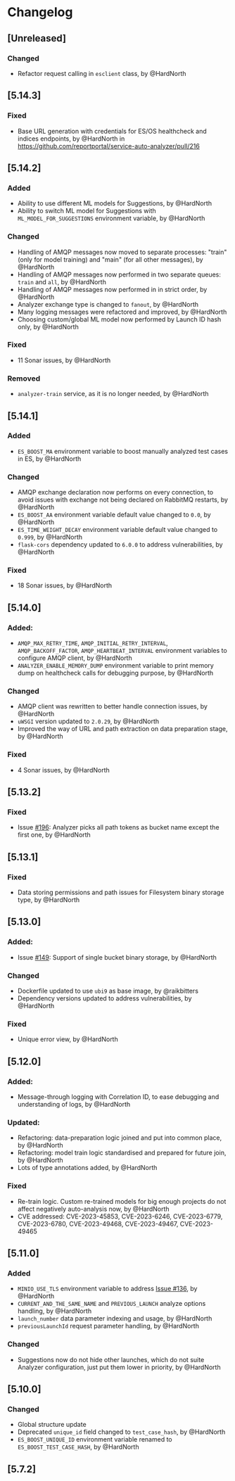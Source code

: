 # Changelog
## [Unreleased]
### Changed
- Refactor request calling in `esclient` class, by @HardNorth

## [5.14.3]
### Fixed
* Base URL generation with credentials for ES/OS healthcheck and indices endpoints, by @HardNorth in https://github.com/reportportal/service-auto-analyzer/pull/216

## [5.14.2]
### Added
- Ability to use different ML models for Suggestions, by @HardNorth
- Ability to switch ML model for Suggestions with `ML_MODEL_FOR_SUGGESTIONS` environment variable, by @HardNorth
### Changed
- Handling of AMQP messages now moved to separate processes: "train" (only for model training) and "main" (for all other messages), by @HardNorth
- Handling of AMQP messages now performed in two separate queues: `train` and `all`, by @HardNorth
- Handling of AMQP messages now performed in in strict order, by @HardNorth
- Analyzer exchange type is changed to `fanout`, by @HardNorth
- Many logging messages were refactored and improved, by @HardNorth
- Choosing custom/global ML model now performed by Launch ID hash only, by @HardNorth
### Fixed
- 11 Sonar issues, by @HardNorth
### Removed
- `analyzer-train` service, as it is no longer needed, by @HardNorth

## [5.14.1]
### Added
- `ES_BOOST_MA` environment variable to boost manually analyzed test cases in ES, by @HardNorth
### Changed
- AMQP exchange declaration now performs on every connection, to avoid issues with exchange not being declared on RabbitMQ restarts, by @HardNorth
- `ES_BOOST_AA` environment variable default value changed to `0.0`, by @HardNorth
- `ES_TIME_WEIGHT_DECAY` environment variable default value changed to `0.999`, by @HardNorth
- `flask-cors` dependency updated to `6.0.0` to address vulnerabilities, by @HardNorth
### Fixed
- 18 Sonar issues, by @HardNorth

## [5.14.0]
### Added:
- `AMQP_MAX_RETRY_TIME`, `AMQP_INITIAL_RETRY_INTERVAL`, `AMQP_BACKOFF_FACTOR`, `AMQP_HEARTBEAT_INTERVAL` environment variables to configure AMQP client, by @HardNorth
- `ANALYZER_ENABLE_MEMORY_DUMP` environment variable to print memory dump on healthcheck calls for debugging purpose, by @HardNorth
### Changed
- AMQP client was rewritten to better handle connection issues, by @HardNorth
- `uWSGI` version updated to `2.0.29`, by @HardNorth
- Improved the way of URL and path extraction on data preparation stage, by @HardNorth
### Fixed
- 4 Sonar issues, by @HardNorth

## [5.13.2]
### Fixed
- Issue [#196](https://github.com/reportportal/service-auto-analyzer/issues/196): Analyzer picks all path tokens as bucket name except the first one, by @HardNorth

## [5.13.1]
### Fixed
- Data storing permissions and path issues for Filesystem binary storage type, by @HardNorth

## [5.13.0]
### Added:
- Issue [#149](https://github.com/reportportal/service-auto-analyzer/issues/149): Support of single bucket binary storage, by @HardNorth
### Changed
- Dockerfile updated to use `ubi9` as base image, by @raikbitters
- Dependency versions updated to address vulnerabilities, by @HardNorth
### Fixed
- Unique error view, by @HardNorth

## [5.12.0]
### Added:
- Message-through logging with Correlation ID, to ease debugging and understanding of logs, by @HardNorth

### Updated:
- Refactoring: data-preparation logic joined and put into common place, by @HardNorth
- Refactoring: model train logic standardised and prepared for future join, by @HardNorth
- Lots of type annotations added, by @HardNorth

### Fixed
- Re-train logic. Custom re-trained models for big enough projects do not affect negatively auto-analysis now, by @HardNorth
- CVE addressed: CVE-2023-45853, CVE-2023-6246, CVE-2023-6779, CVE-2023-6780, CVE-2023-49468, CVE-2023-49467, CVE-2023-49465

## [5.11.0]
### Added
- `MINIO_USE_TLS` environment variable to address [Issue #136](https://github.com/reportportal/service-auto-analyzer/issues/136), by @HardNorth
- `CURRENT_AND_THE_SAME_NAME` and `PREVIOUS_LAUNCH` analyze options handling, by @HardNorth
- `launch_number` data parameter indexing and usage, by @HardNorth
- `previousLaunchId` request parameter handling, by @HardNorth
### Changed
- Suggestions now do not hide other launches, which do not suite Analyzer configuration, just put them lower in priority, by @HardNorth


## [5.10.0]
### Changed
- Global structure update
- Deprecated `unique_id` field changed to `test_case_hash`, by @HardNorth
- `ES_BOOST_UNIQUE_ID` environment variable renamed to `ES_BOOST_TEST_CASE_HASH`, by @HardNorth

## [5.7.2]

